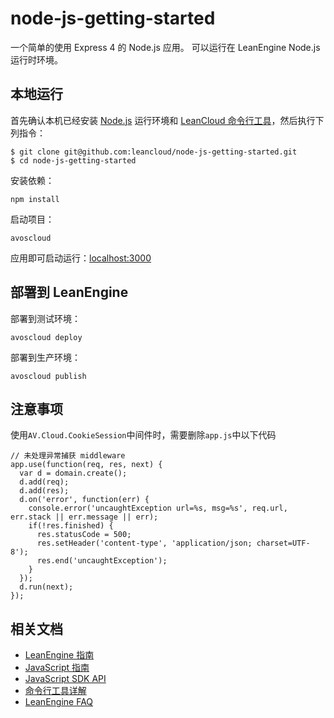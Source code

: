 # node-js-getting-started

一个简单的使用 Express 4 的 Node.js 应用。
可以运行在 LeanEngine Node.js 运行时环境。

## 本地运行

首先确认本机已经安装 [Node.js](http://nodejs.org/) 运行环境和 [LeanCloud 命令行工具](https://leancloud.cn/docs/cloud_code_commandline.html)，然后执行下列指令：

```
$ git clone git@github.com:leancloud/node-js-getting-started.git
$ cd node-js-getting-started
```

安装依赖：

```
npm install
```

启动项目：

```
avoscloud
```

应用即可启动运行：[localhost:3000](http://localhost:3000)

## 部署到 LeanEngine


部署到测试环境：
```
avoscloud deploy
```

部署到生产环境：
```
avoscloud publish
```

## 注意事项

使用`AV.Cloud.CookieSession`中间件时，需要删除`app.js`中以下代码

```
// 未处理异常捕获 middleware
app.use(function(req, res, next) {
  var d = domain.create();
  d.add(req);
  d.add(res);
  d.on('error', function(err) {
    console.error('uncaughtException url=%s, msg=%s', req.url, err.stack || err.message || err);
    if(!res.finished) {
      res.statusCode = 500;
      res.setHeader('content-type', 'application/json; charset=UTF-8');
      res.end('uncaughtException');
    }
  });
  d.run(next);
});
```

## 相关文档

* [LeanEngine 指南](https://leancloud.cn/docs/cloud_code_guide.html)
* [JavaScript 指南](https://leancloud.cn/docs/js_guide.html)
* [JavaScript SDK API](https://leancloud.cn/docs/api/javascript/index.html)
* [命令行工具详解](https://leancloud.cn/docs/cloud_code_commandline.html)
* [LeanEngine FAQ](https://leancloud.cn/docs/cloud_code_faq.html)
